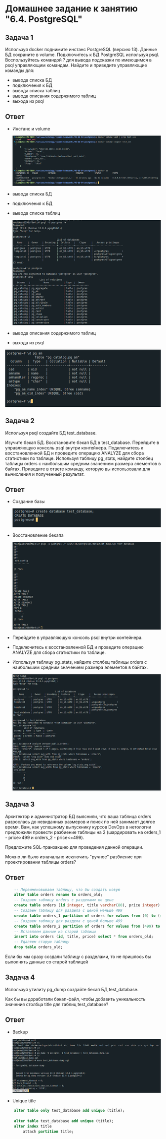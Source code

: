 # Домашнее задание к занятию "6.4. PostgreSQL"

## Задача 1

Используя docker поднимите инстанс PostgreSQL (версию 13). Данные БД сохраните в volume.
Подключитесь к БД PostgreSQL используя psql.
Воспользуйтесь командой \? для вывода подсказки по имеющимся в psql управляющим командам.
Найдите и приведите управляющие команды для:

 - вывода списка БД
 - подключения к БД
 - вывода списка таблиц
 - вывода описания содержимого таблиц
 - выхода из psql

## Ответ

 - Инстанс и volume

   ![](https://github.com/asexsela/homework/blob/master/06-db-04-postgresql/images/up.png?raw=true)

 - вывода списка БД
 - подключения к БД
 - вывода списка таблиц

   ![](https://github.com/asexsela/homework/blob/master/06-db-04-postgresql/images/connect.png?raw=true)

 - вывода описания содержимого таблиц
 - выхода из psql

  ![](https://github.com/asexsela/homework/blob/master/06-db-04-postgresql/images/table_info.png?raw=true)


## Задача 2

Используя psql создайте БД test_database.

Изучите бэкап БД.
Восстановите бэкап БД в test_database.
Перейдите в управляющую консоль psql внутри контейнера.
Подключитесь к восстановленной БД и проведите операцию ANALYZE для сбора статистики по таблице.
Используя таблицу pg_stats, найдите столбец таблицы orders с наибольшим средним значением размера элементов в байтах.
Приведите в ответе команду, которую вы использовали для вычисления и полученный результат.

## Ответ

 - Создание базы
 
    ![](https://github.com/asexsela/homework/blob/master/06-db-04-postgresql/images/db_create.png?raw=true)

 - Восстановление бекапа
 
    ![](https://github.com/asexsela/homework/blob/master/06-db-04-postgresql/images/db_backup.png?raw=true)

 - Перейдите в управляющую консоль psql внутри контейнера.
 - Подключитесь к восстановленной БД и проведите операцию ANALYZE для сбора статистики по таблице.
 - Используя таблицу pg_stats, найдите столбец таблицы orders с наибольшим средним значением размера элементов в байтах.

   ![](https://github.com/asexsela/homework/blob/master/06-db-04-postgresql/images/db_analyze.png?raw=true)



## Задача 3

Архитектор и администратор БД выяснили, что ваша таблица orders разрослась до невиданных размеров и поиск по ней занимает долгое время. Вам, как успешному выпускнику курсов DevOps в нетологии предложили провести разбиение таблицы на 2 (шардировать на orders_1 - price>499 и orders_2 - price<=499).

Предложите SQL-транзакцию для проведения данной операции.

Можно ли было изначально исключить "ручное" разбиение при проектировании таблицы orders?

## Ответ

```sql
    -- Переименовываем таблицу, что бы создать новую
    alter table orders rename to orders_old;
    -- Создаем таблицу orders с разделами по цене
    create table orders (id integer, title varchar(80), price integer) partition by range(price);
    -- Создаем таблицу для раздела с ценой меньше 499
    create table orders_1 partition of orders for values from (0) to (499);
    -- Создаем таблицу для раздела с ценой больше 499
    create table orders_2 partition of orders for values from (499) to (999999999);
    -- Вставляем данные из старой таблицы
    insert into orders (id, title, price) select * from orders_old;
    -- Удаляем старую таблицу
    drop table orders_old;
```

Если бы мы сразу создали таблицу с разделами, то не пришлось бы выполнять данные со старой таблицей


## Задача 4

Используя утилиту pg_dump создайте бекап БД test_database.

Как бы вы доработали бэкап-файл, чтобы добавить уникальность значения столбца title для таблиц test_database?


## Ответ

 - Backup

   ![](https://github.com/asexsela/homework/blob/master/06-db-04-postgresql/images/db_new_backup.png?raw=true)

 - Unique title

```sql
    alter table only test_database add unique (title);

    alter table test_database add unique (title);
    alter index title
        attach partition title;

```